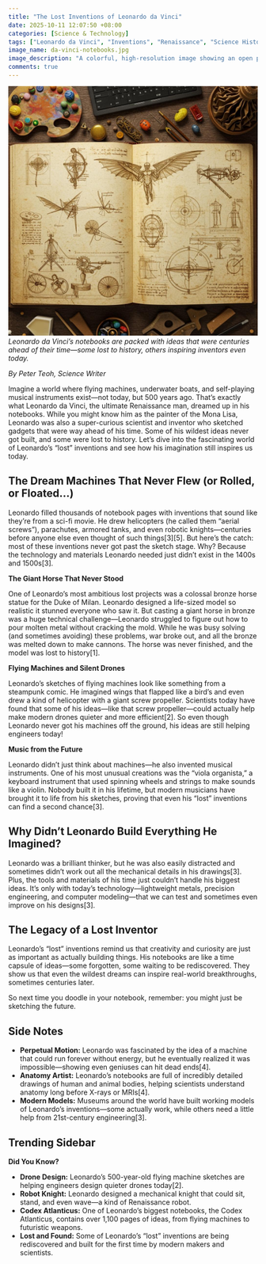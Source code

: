 ```yaml
---
title: "The Lost Inventions of Leonardo da Vinci"
date: 2025-10-11 12:07:50 +08:00
categories: [Science & Technology]
tags: ["Leonardo da Vinci", "Inventions", "Renaissance", "Science History", "Engineering", "Teen Science"]
image_name: da-vinci-notebooks.jpg
image_description: "A colorful, high-resolution image showing an open page from one of Leonardo da Vinci’s notebooks, filled with detailed sketches of flying machines, gears, and anatomical drawings. The background features a mix of Renaissance art tools and modern tech gadgets, highlighting the bridge between past and future."
comments: true
---
```


![Leonardo da Vinci’s notebooks are packed with ideas that were centuries ahead of their time—some lost to history, others inspiring inventors even today.](/assets/images/da-vinci-notebooks.jpg)
*Leonardo da Vinci’s notebooks are packed with ideas that were centuries ahead of their time—some lost to history, others inspiring inventors even today.*

<!-- Image Description: A colorful, high-resolution image showing an open page from one of Leonardo da Vinci’s notebooks, filled with detailed sketches of flying machines, gears, and anatomical drawings. The background features a mix of Renaissance art tools and modern tech gadgets, highlighting the bridge between past and future. -->

*By Peter Teoh, Science Writer*

Imagine a world where flying machines, underwater boats, and self-playing musical instruments exist—not today, but 500 years ago. That’s exactly what Leonardo da Vinci, the ultimate Renaissance man, dreamed up in his notebooks. While you might know him as the painter of the Mona Lisa, Leonardo was also a super-curious scientist and inventor who sketched gadgets that were way ahead of his time. Some of his wildest ideas never got built, and some were lost to history. Let’s dive into the fascinating world of Leonardo’s “lost” inventions and see how his imagination still inspires us today.

## The Dream Machines That Never Flew (or Rolled, or Floated…)

Leonardo filled thousands of notebook pages with inventions that sound like they’re from a sci-fi movie. He drew helicopters (he called them “aerial screws”), parachutes, armored tanks, and even robotic knights—centuries before anyone else even thought of such things[3][5]. But here’s the catch: most of these inventions never got past the sketch stage. Why? Because the technology and materials Leonardo needed just didn’t exist in the 1400s and 1500s[3].

**The Giant Horse That Never Stood**

One of Leonardo’s most ambitious lost projects was a colossal bronze horse statue for the Duke of Milan. Leonardo designed a life-sized model so realistic it stunned everyone who saw it. But casting a giant horse in bronze was a huge technical challenge—Leonardo struggled to figure out how to pour molten metal without cracking the mold. While he was busy solving (and sometimes avoiding) these problems, war broke out, and all the bronze was melted down to make cannons. The horse was never finished, and the model was lost to history[1].

**Flying Machines and Silent Drones**

Leonardo’s sketches of flying machines look like something from a steampunk comic. He imagined wings that flapped like a bird’s and even drew a kind of helicopter with a giant screw propeller. Scientists today have found that some of his ideas—like that screw propeller—could actually help make modern drones quieter and more efficient[2]. So even though Leonardo never got his machines off the ground, his ideas are still helping engineers today!

**Music from the Future**

Leonardo didn’t just think about machines—he also invented musical instruments. One of his most unusual creations was the “viola organista,” a keyboard instrument that used spinning wheels and strings to make sounds like a violin. Nobody built it in his lifetime, but modern musicians have brought it to life from his sketches, proving that even his “lost” inventions can find a second chance[3].

## Why Didn’t Leonardo Build Everything He Imagined?

Leonardo was a brilliant thinker, but he was also easily distracted and sometimes didn’t work out all the mechanical details in his drawings[3]. Plus, the tools and materials of his time just couldn’t handle his biggest ideas. It’s only with today’s technology—lightweight metals, precision engineering, and computer modeling—that we can test and sometimes even improve on his designs[3].

## The Legacy of a Lost Inventor

Leonardo’s “lost” inventions remind us that creativity and curiosity are just as important as actually building things. His notebooks are like a time capsule of ideas—some forgotten, some waiting to be rediscovered. They show us that even the wildest dreams can inspire real-world breakthroughs, sometimes centuries later.

So next time you doodle in your notebook, remember: you might just be sketching the future.

## Side Notes

- **Perpetual Motion:** Leonardo was fascinated by the idea of a machine that could run forever without energy, but he eventually realized it was impossible—showing even geniuses can hit dead ends[4].
- **Anatomy Artist:** Leonardo’s notebooks are full of incredibly detailed drawings of human and animal bodies, helping scientists understand anatomy long before X-rays or MRIs[4].
- **Modern Models:** Museums around the world have built working models of Leonardo’s inventions—some actually work, while others need a little help from 21st-century engineering[3].

## Trending Sidebar

**Did You Know?**

- **Drone Design:** Leonardo’s 500-year-old flying machine sketches are helping engineers design quieter drones today[2].
- **Robot Knight:** Leonardo designed a mechanical knight that could sit, stand, and even wave—a kind of Renaissance robot.
- **Codex Atlanticus:** One of Leonardo’s biggest notebooks, the Codex Atlanticus, contains over 1,100 pages of ideas, from flying machines to futuristic weapons.
- **Lost and Found:** Some of Leonardo’s “lost” inventions are being rediscovered and built for the first time by modern makers and scientists.
